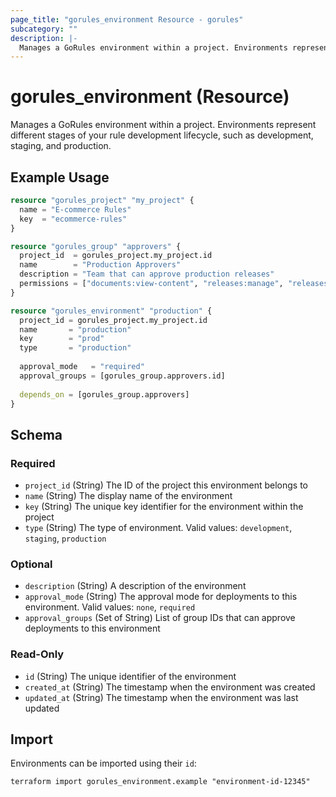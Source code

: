 ```yaml
---
page_title: "gorules_environment Resource - gorules"
subcategory: ""
description: |-
  Manages a GoRules environment within a project. Environments represent different stages of your rule development lifecycle.
---
```


# gorules_environment (Resource)

Manages a GoRules environment within a project. Environments represent different stages of your rule development lifecycle, such as development, staging, and production.

## Example Usage

```terraform
resource "gorules_project" "my_project" {
  name = "E-commerce Rules"
  key  = "ecommerce-rules"
}

resource "gorules_group" "approvers" {
  project_id  = gorules_project.my_project.id
  name        = "Production Approvers"
  description = "Team that can approve production releases"
  permissions = ["documents:view-content", "releases:manage", "releases:deploy"]
}

resource "gorules_environment" "production" {
  project_id = gorules_project.my_project.id
  name       = "production"
  key        = "prod"
  type       = "production"
  
  approval_mode   = "required"
  approval_groups = [gorules_group.approvers.id]
  
  depends_on = [gorules_group.approvers]
}
```

## Schema

### Required

- `project_id` (String) The ID of the project this environment belongs to
- `name` (String) The display name of the environment
- `key` (String) The unique key identifier for the environment within the project
- `type` (String) The type of environment. Valid values: `development`, `staging`, `production`

### Optional

- `description` (String) A description of the environment
- `approval_mode` (String) The approval mode for deployments to this environment. Valid values: `none`, `required`
- `approval_groups` (Set of String) List of group IDs that can approve deployments to this environment

### Read-Only

- `id` (String) The unique identifier of the environment
- `created_at` (String) The timestamp when the environment was created
- `updated_at` (String) The timestamp when the environment was last updated

## Import

Environments can be imported using their `id`:

```shell
terraform import gorules_environment.example "environment-id-12345"
```